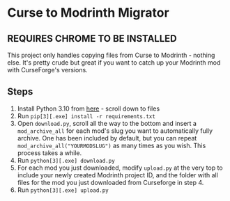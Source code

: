 # Curse to Modrinth Migrator

## REQUIRES CHROME TO BE INSTALLED

This project only handles copying files from Curse to Modrinth - nothing else. It's pretty crude but great if you want to catch up your Modrinth mod with CurseForge's versions.

## Steps

1. Install Python 3.10 from [here](https://www.python.org/downloads/release/python-3100) - scroll down to files
2. Run `pip[3][.exe] install -r requirements.txt`
3. Open `download.py`, scroll all the way to the bottom and insert a `mod_archive_all` for each mod's slug you want to automatically fully archive. One has been included by default, but you can repeat `mod_archive_all("YOURMODSLUG")` as many times as you wish. This process takes a while.
4. Run `python[3][.exe] download.py`
5. For each mod you just downloaded, modify `upload.py` at the very top to include your newly created Modrinth project ID, and the folder with all files for the mod you just downloaded from Curseforge in step 4.
6. Run `python[3][.exe] upload.py`
